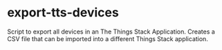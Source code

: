 # export-tts-devices
Script to export all devices in an The Things Stack Application. Creates a CSV file that can be imported into a different Things Stack application.
